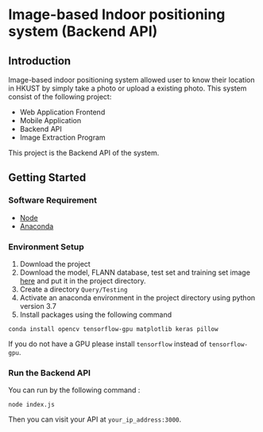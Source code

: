 # Image-based Indoor positioning system (Backend API)
## Introduction 
Image-based indoor positioning system allowed user to know their location in HKUST by simply take a photo or upload a existing photo. This system consist of the following project:
* Web Application Frontend
* Mobile Application
* Backend API
* Image Extraction Program  

This project is the Backend API of the system.

## Getting Started
### Software Requirement
* [Node](https://nodejs.org/en/)
* [Anaconda](https://www.anaconda.com/)
### Environment Setup
1. Download the project
2. Download the model, FLANN database, test set and training set image [here](https://drive.google.com/drive/folders/1R8c3Mna_QV83St3ptBfroM696IFsrgzZ?usp=sharing) and put it in the project directory.
3. Create a directory `Query/Testing`
3. Activate an anaconda environment in the project directory using python version 3.7
4. Install packages using the following command  
```
conda install opencv tensorflow-gpu matplotlib keras pillow
```
   If you do not have a GPU please install `tensorflow` instead of `tensorflow-gpu`.
### Run the Backend API
You can run by the following command :
```
node index.js
```
Then you can visit your API at `your_ip_address:3000`.